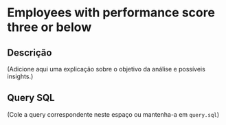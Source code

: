 # Employees with performance score three or below

## Descrição

(Adicione aqui uma explicação sobre o objetivo da análise e possíveis insights.)

## Query SQL

(Cole a query correspondente neste espaço ou mantenha-a em `query.sql`)
